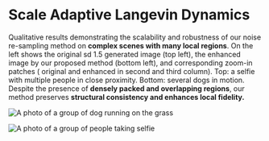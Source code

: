 # Scale Adaptive Langevin Dynamics


Qualitative results demonstrating the scalability and robustness of our noise re-sampling method on **complex scenes with many local regions**. On the left shows the original sd 1.5 generated image (top left), the enhanced image by our proposed method (bottom left), and corresponding zoom-in patches ( original and enhanced in second and third column). Top: a selfie with multiple people in close proximity. Bottom: several dogs in motion. Despite the presence of **densely packed and overlapping regions**, our method preserves **structural consistency and enhances local fidelity.**


![A photo of a group of dog running on the grass](./dogs.png)

![A photo of a group of people taking selfie](./people.png)

